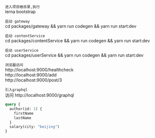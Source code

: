 `进入项目根目录,执行`  
lerna bootstrap

`启动 gateway`  
cd packages/gateway && yarn run codegen && yarn run start:dev

`启动 contentService`  
cd packages/contentService && yarn run codegen && yarn run start:dev

`启动 userService`  
cd packages/userService && yarn run codegen && yarn run start:dev

`浏览器访问`  
http://localhost:9000/healthcheck  
http://localhost:9000/add  
http://localhost:9000/post/3

`引入graphql`  
访问 http://localhost:9000/graphql

```graphql
query {
  author(id: 1) {
    firstName
    lastName
  }
  salary(city: "beijing")
}
```
